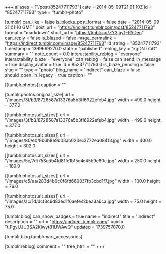 +++
aliases = ["/post/85247711793"]
date = 2014-05-09T21:01:10Z
id = "85247711793"
type = "tumblr-photo"

[tumblr]
can_like = false
is_blocks_post_format = false
date = "2014-05-09 21:01:10 GMT"
post_url = "https://indirect.tumblr.com/post/85247711793"
format = "markdown"
short_url = "https://tmblr.co/ZY3jby1FPADen"
can_reply = false
is_blazed = false
image_permalink = "https://indirect.tumblr.com/image/85247711793"
id_string = "85247711793"
timestamp = 1399669270.0
state = "published"
reblog_key = "kgDNT7aG"
summary = ""
note_count = 0.0
interactability_reblog = "everyone"
interactability_blaze = "everyone"
can_reblog = false
can_send_in_message = true
display_avatar = true
id = 85247711793.0
is_blaze_pending = false
slug = ""
type = "photo"
blog_name = "indirect"
can_blaze = false
should_open_in_legacy = true
caption = ""

[[tumblr.photos]]
caption = ""

[tumblr.photos.original_size]
url = "/images/3f/b3/8728587a13376a5b3f16922efeb4.jpg"
width = 499.0
height = 377.0

[[tumblr.photos.alt_sizes]]
url = "/images/3f/b3/8728587a13376a5b3f16922efeb4.jpg"
width = 499.0
height = 377.0

[[tumblr.photos.alt_sizes]]
url = "/images/80/e0/9b6b8e9b03ab020ea3772ea08413.jpg"
width = 400.0
height = 302.0

[[tumblr.photos.alt_sizes]]
url = "/images/5c/7d/753edb4fd81fe1b15c4e45b9e80c.jpg"
width = 250.0
height = 189.0

[[tumblr.photos.alt_sizes]]
url = "/images/c5/ea/283d4b0c0f6fd660027fb3cbd1f7.jpg"
width = 100.0
height = 76.0

[[tumblr.photos.alt_sizes]]
url = "/images/ac/1d/dcf3c6d83ed1f6aefe42bea3a6ca.jpg"
width = 75.0
height = 75.0

[tumblr.blog]
can_show_badges = true
name = "indirect"
title = "indirect"
description = ""
url = "https://indirect.tumblr.com/"
uuid = "t:PgyUJU3SA2Klwyt81UWAwQ"
updated = 1739757070.0

[tumblr.blog.tumblrmart_accessories]

[tumblr.reblog]
comment = ""
tree_html = ""
+++
